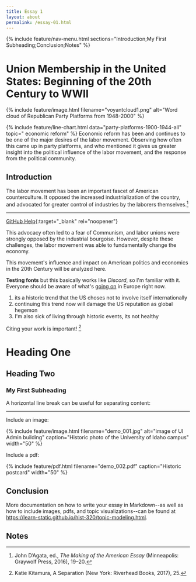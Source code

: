 ```yaml
---
title: Essay 1
layout: about
permalink: /essay-01.html
---
```


{% include feature/nav-menu.html sections="Introduction;My First Subheading;Conclusion;Notes" %}

# Union Membership in the United States: Beginning of the 20th Century to WWII

{% include feature/image.html filename="voyantcloud1.png" alt="Word cloud of Republican Party Platforms from 1948-2000" %}

{% include feature/line-chart.html data="party-platforms-1900-1944-all" topic=" economic reform" %}
Economic reform has been and continues to be one of the major desires of the labor movement. Observing how often this came up in party platforms, and who mentioned it gives us greater insight into the political influence of the labor movement, and the response from the political community.
## Introduction

The labor movement has been an important fascet of American counterculture. It opposed the increased industrialization of the country, and advocated for greater control of industries by the laborers themselves.[^1]

---

[GitHub Help](https://help.github.com/){:target="_blank" rel="noopener"}

This advocacy often led to a fear of Communism, and labor unions were strongly opposed by the industrial bourgoise. However, despite these challenges, the labor movement was able to fundamentally change the economy.

This movement's influence and impact on American politics and economics in the 20th Century will be analyzed here.


**Testing fonts** but this basically works like *Discord*, so I'm familiar with it.
Everyone should be aware of what's [going on](https://liveuamap.com/) in Europe right now.
1. its a historic trend that the US choses not to involve itself internationally
2. continuing this trend now will damage the US reputation as global hegemon
3. I'm also sick of living through historic events, its not healthy



Citing your work is important! [^2]



# Heading One

## Heading Two

### My First Subheading



A horizontal line break can be useful for separating content:

----

Include an image:

{% include feature/image.html filename="demo_001.jpg" alt="image of UI Admin building" caption="Historic photo of the University of Idaho campus" width="50" %}

Include a pdf:

{% include feature/pdf.html filename="demo_002.pdf" caption="Historic postcard" width="50" %}

## Conclusion

More documentation on how to write your essay in Markdown--as well as how to include images, pdfs, and topic visualizations--can be found at <https://learn-static.github.io/hist-320/topic-modeling.html>.

## Notes

[^1]: John D’Agata, ed., *The Making of the American Essay* (Minneapolis: Graywolf Press, 2016), 19–20.
[^2]: Katie Kitamura, A Separation (New York: Riverhead Books, 2017), 25.
